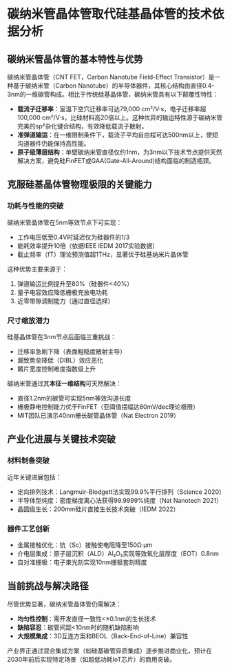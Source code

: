# 碳纳米管晶体管取代硅基晶体管的技术依据分析

## 碳纳米管晶体管的基本特性与优势

碳纳米管晶体管（CNT FET，Carbon Nanotube Field-Effect Transistor）是一种基于碳纳米管（Carbon Nanotube）的半导体器件，其核心结构由直径0.4-3nm的一维碳管构成。相比于传统硅基晶体管，碳纳米管具有以下颠覆性特性：

- **载流子迁移率**：室温下空穴迁移率可达79,000 cm²/V·s，电子迁移率超100,000 cm²/V·s，比硅材料高20倍以上。这种优异的输运特性源于碳纳米管完美的sp²杂化键合结构，有效降低载流子散射。
- **准弹道输运**：在一维限制条件下，载流子平均自由程可达500nm以上，使短沟道器件仍能保持高性能。
- **原子级薄层结构**：单壁碳纳米管直径仅约1nm，为3nm以下技术节点提供天然解决方案，避免硅FinFET或GAA(Gate-All-Around)结构面临的制造瓶颈。

## 克服硅基晶体管物理极限的关键能力

### 功耗与性能的突破

碳纳米管晶体管在5nm等效节点下可实现：
- 工作电压低至0.4V时延迟仅为硅器件的1/3
- 能耗效率提升10倍（依据IEEE IEDM 2017实验数据）
- 截止频率（fT）理论预测值超1THz，显著优于硅基纳米片晶体管

这种优势主要来源于：
1. 弹道输运比例提升至80%（硅器件<40%）
2. 量子电容效应降低栅极充放电功耗
3. 近零带隙调制能力（通过直径选择）

### 尺寸缩放潜力

硅基晶体管在3nm节点后面临三重挑战：
- 迁移率急剧下降（表面粗糙度散射主导）
- 漏致势垒降低（DIBL）效应恶化
- 鳍片宽度控制难度指数级上升

碳纳米管通过其**本征一维结构**可天然解决：
- 直径1.2nm的碳管可实现5nm等效沟道长度
- 栅极静电控制能力优于FinFET（亚阈值摆幅达60mV/dec理论极限）
- MIT团队已演示40nm栅长碳管晶体管（Nat Electron 2019）

## 产业化进展与关键技术突破

### 材料制备突破

近年关键进展包括：
- 定向排列技术：Langmuir-Blodgett法实现99.9%平行排列（Science 2020）
- 半导体型纯度：密度梯度离心法获得99.9999%纯度（Nat Nanotech 2021）
- 晶圆级生长：200mm硅片直接生长技术突破（IEDM 2022）

### 器件工艺创新

- 金属接触优化：钪（Sc）接触使电阻降至150Ω·μm
- 介电层集成：原子层沉积（ALD）Al₂O₃实现等效氧化层厚度（EOT）0.8nm
- 自对准栅极：电子束光刻实现10nm栅极套刻精度

## 当前挑战与解决路径

尽管优势显著，碳纳米管晶体管仍需解决：
- **均匀性控制**：需开发直径一致性<±0.1nm的生长技术
- **缺陷容忍**：碳管间距<10nm时的随机缺陷影响
- **大规模集成**：3D互连方案和BEOL（Back-End-of-Line）兼容性

产业界正通过混合集成方案（如硅基碳管异质集成）逐步推进商业化，预计在2030年前后实现特定场景（如超低功耗IoT芯片）的商用突破。